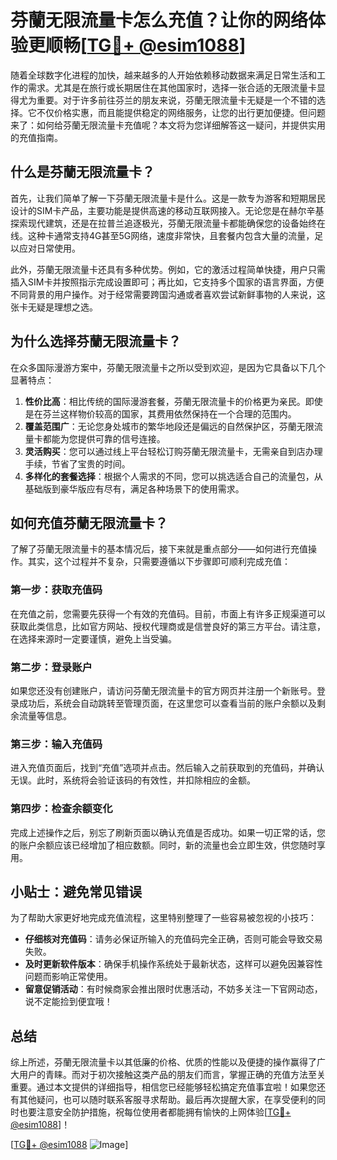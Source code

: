 # 芬蘭无限流量卡怎么充值？让你的网络体验更顺畅[[TG💪+ @esim1088](https://t.me/s/esim1088)]

随着全球数字化进程的加快，越来越多的人开始依赖移动数据来满足日常生活和工作的需求。尤其是在旅行或长期居住在其他国家时，选择一张合适的无限流量卡显得尤为重要。对于许多前往芬兰的朋友来说，芬蘭无限流量卡无疑是一个不错的选择。它不仅价格实惠，而且能提供稳定的网络服务，让您的出行更加便捷。但问题来了：如何给芬蘭无限流量卡充值呢？本文将为您详细解答这一疑问，并提供实用的充值指南。

## 什么是芬蘭无限流量卡？

首先，让我们简单了解一下芬蘭无限流量卡是什么。这是一款专为游客和短期居民设计的SIM卡产品，主要功能是提供高速的移动互联网接入。无论您是在赫尔辛基探索现代建筑，还是在拉普兰追逐极光，芬蘭无限流量卡都能确保您的设备始终在线。这种卡通常支持4G甚至5G网络，速度非常快，且套餐内包含大量的流量，足以应对日常使用。

此外，芬蘭无限流量卡还具有多种优势。例如，它的激活过程简单快捷，用户只需插入SIM卡并按照指示完成设置即可；再比如，它支持多个国家的语言界面，方便不同背景的用户操作。对于经常需要跨国沟通或者喜欢尝试新鲜事物的人来说，这张卡无疑是理想之选。

## 为什么选择芬蘭无限流量卡？

在众多国际漫游方案中，芬蘭无限流量卡之所以受到欢迎，是因为它具备以下几个显著特点：

1. **性价比高**：相比传统的国际漫游套餐，芬蘭无限流量卡的价格更为亲民。即使是在芬兰这样物价较高的国家，其费用依然保持在一个合理的范围内。
2. **覆盖范围广**：无论您身处城市的繁华地段还是偏远的自然保护区，芬蘭无限流量卡都能为您提供可靠的信号连接。
3. **灵活购买**：您可以通过线上平台轻松订购芬蘭无限流量卡，无需亲自到店办理手续，节省了宝贵的时间。
4. **多样化的套餐选择**：根据个人需求的不同，您可以挑选适合自己的流量包，从基础版到豪华版应有尽有，满足各种场景下的使用需求。

## 如何充值芬蘭无限流量卡？

了解了芬蘭无限流量卡的基本情况后，接下来就是重点部分——如何进行充值操作。其实，这个过程并不复杂，只需要遵循以下步骤即可顺利完成充值：

### 第一步：获取充值码

在充值之前，您需要先获得一个有效的充值码。目前，市面上有许多正规渠道可以获取此类信息，比如官方网站、授权代理商或是信誉良好的第三方平台。请注意，在选择来源时一定要谨慎，避免上当受骗。

### 第二步：登录账户

如果您还没有创建账户，请访问芬蘭无限流量卡的官方网页并注册一个新账号。登录成功后，系统会自动跳转至管理页面，在这里您可以查看当前的账户余额以及剩余流量等信息。

### 第三步：输入充值码

进入充值页面后，找到“充值”选项并点击。然后输入之前获取到的充值码，并确认无误。此时，系统将会验证该码的有效性，并扣除相应的金额。

### 第四步：检查余额变化

完成上述操作之后，别忘了刷新页面以确认充值是否成功。如果一切正常的话，您的账户余额应该已经增加了相应数额。同时，新的流量也会立即生效，供您随时享用。

## 小贴士：避免常见错误

为了帮助大家更好地完成充值流程，这里特别整理了一些容易被忽视的小技巧：

- **仔细核对充值码**：请务必保证所输入的充值码完全正确，否则可能会导致交易失败。
- **及时更新软件版本**：确保手机操作系统处于最新状态，这样可以避免因兼容性问题而影响正常使用。
- **留意促销活动**：有时候商家会推出限时优惠活动，不妨多关注一下官网动态，说不定能捡到便宜哦！

## 总结

综上所述，芬蘭无限流量卡以其低廉的价格、优质的性能以及便捷的操作赢得了广大用户的青睐。而对于初次接触这类产品的朋友们而言，掌握正确的充值方法至关重要。通过本文提供的详细指导，相信您已经能够轻松搞定充值事宜啦！如果您还有其他疑问，也可以随时联系客服寻求帮助。最后再次提醒大家，在享受便利的同时也要注意安全防护措施，祝每位使用者都能拥有愉快的上网体验[[TG💪+ @esim1088](https://t.me/s/esim1088)]！

[[TG💪+ @esim1088](https://t.me/s/esim1088) ![Image](https://i.postimg.cc/4NQfJmqS/Snipaste-2025-05-13-00-14-12.png)]